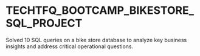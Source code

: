 # TECHTFQ_BOOTCAMP_BIKESTORE_SQL_PROJECT
Solved 10 SQL queries on a bike store database to analyze key business insights and address critical operational questions.
